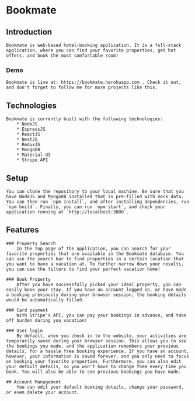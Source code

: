 # Bookmate

## Introduction
	Bookmate is web-based hotel-booking application. It is a full-stack application, where you can find your favorite properties, get hot offers, and book the most comfortable room!
### Demo
	Bookmate is live at: https://bookmate.herokuapp.com . Check it out, and don't forget to follow me for more projects like this.

## Technologies
	Bookmate is currently built with the following technologies:
		* NodeJS
		* ExpressJS
		* ReactJS
		* NextJS
		* ReduxJS
		* MongoDB
		* Material-UI
		* Stripe API

## Setup
	You can clone the repository to your local machine. Be sure that you have NodeJS and MongoDB installed that is pre-filled with mock data. You can then run `npm install`, and after installing dependencies, run `npm build`. Finally, you can run `npm start`, and check your application running at `http://localhost:3000`.

## Features
	### Property Search
		In the Top page of the application, you can search for your favorite properties that are available in the Bookmate database. You can use the search bar to find properties in a certain location that you want to have a vacation at. To further narrow down your results, you can use the filters to find your perfect vacation home!

	### Book Property
		After you have successfully picked your ideal property, you can easily book your stay. If you have an account logged in, or have made a booking previously during your browser session, the booking details would be automatically filled.

	### Card payment
		With Stripe's API, you can pay your bookings in advance, and take off burden during you vacation!

	### User login
		By default, when you check in to the website, your activities are temporarily saved during your browser session. This allows you to see the bookings you made, and the application remembers your previous details, for a hassle free booking experience. If you have an account, however, your information is saved forever, and you only need to focus on booking your favorite properties. Furthermore, you can also edit your default details, so you won't have to change them every time you book. You will also be able to see previous bookings you have made.

	## Account Management
		You can edit your default booking details, change your password, or even delete your account.